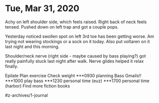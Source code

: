 # Tue, Mar 31, 2020
Achy on left shoulder side, which feels raised. Right back of neck feels tensed.
Pushed down on left trap and got a couple pops.
 
Yesterday noticed swollen spot on left 3rd toe has been getting worse. Am trying not wearing stockings or a sock on it today. Also put voltaren on it last night and this morning. 

Shoulder/neck nerve (right side - maybe caused by bass playing?) got really painfully stuck last night after walk. Nerve glides helped it relax finally. 

Epilate
Plan exercise
Check weight
***0930 planning
Bass
Gmails!!
***1000 play bass
***1230 personal time (euz)
***1700 personal time (harbor)
Find more fiction books



#z-archives/1-journal